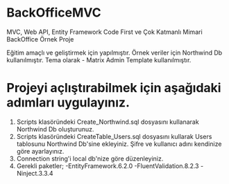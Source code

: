 # BackOfficeMVC
MVC, Web API, Entity Framework Code First ve Çok Katmanlı Mimari BackOffice Örnek Proje

Eğitim amaçlı ve geliştirmek için yapılmıştır.
Örnek veriler için Northwind Db kullanılmıştır.
Tema olarak - Matrix Admin Template kullanılmıştır.

# Projeyi açlıştırabilmek için aşağıdaki adımları uygulayınız.

1. Scripts klasöründeki Create_Northwind.sql dosyasını kullanarak Northwind Db oluşturunuz.
2. Scripts klasöründeki CreateTable_Users.sql dosyasını kullarak Users tablosunu Northwind Db'sine ekleyiniz.
   Şifre ve kullanıcı adını kendinize göre ayarlayınız.
3. Connection string'i local db'nize göre düzenleyiniz.
4. Gerekli paketler;
      -EntityFramework.6.2.0
      -FluentValidation.8.2.3
      -Ninject.3.3.4
